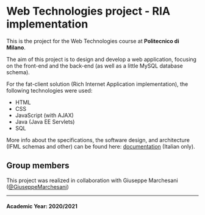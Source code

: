 # Web Technologies project - RIA implementation

This is the project for the Web Technologies course at **Politecnico di Milano**.

The aim of this project is to design and develop a web application, focusing on the front-end and the back-end (as well as a little MySQL database schema).

For the fat-client solution (Rich Internet Application implementation), the following technologies were used:

- HTML
- CSS
- JavaScript (with AJAX)
- Java (Java EE Servlets)
- SQL

More info about the specifications, the software design, and architecture (IFML schemas and other) can be found here: [documentation](Documentation/Catalogazione_di_immagini-Documentazione.pptx) (Italian only).

## Group members

This project was realized in collaboration with Giuseppe Marchesani ([@GiuseppeMarchesani](https://github.com/GiuseppeMarchesani))

---

#### Academic Year: 2020/2021
